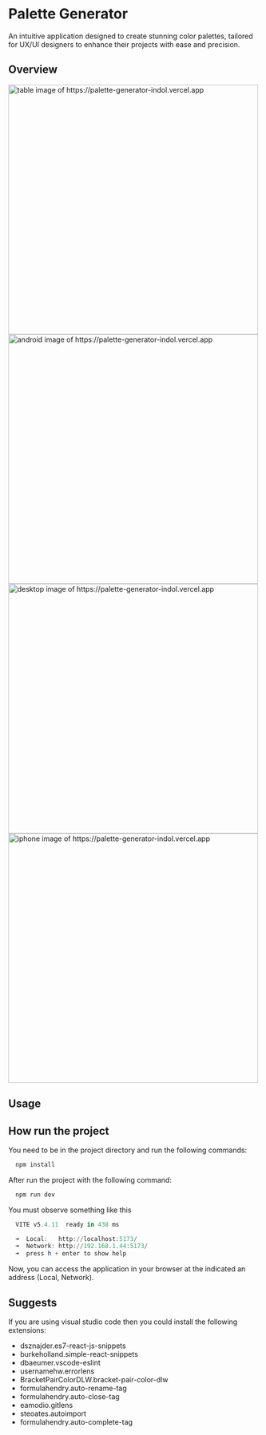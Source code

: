 # Palette Generator

An intuitive application designed to create stunning color palettes, tailored for UX/UI designers to enhance their projects with ease and precision.

## Overview

<img src="https://i.imgur.com/5QgPpRL.png" alt="table image of https://palette-generator-indol.vercel.app" width="500" />
<img src="https://i.imgur.com/d1QLQ3C.png" alt="android image of https://palette-generator-indol.vercel.app" width="500" />
<img src="https://i.imgur.com/omXHxoO.png" alt="desktop image of https://palette-generator-indol.vercel.app" width="500" />
<img src="https://i.imgur.com/gqxpYwT.png" alt="iphone image of https://palette-generator-indol.vercel.app" width="500" />

## Usage

## How run the project

You need to be in the project directory and run the following commands:

```powershell
  npm install
```

After run the project with the following command:

```powershell
  npm run dev
```

You must observe something like this

```powershell
  VITE v5.4.11  ready in 438 ms

  ➜  Local:   http://localhost:5173/
  ➜  Network: http://192.168.1.44:5173/
  ➜  press h + enter to show help
```

Now, you can access the application in your browser at the indicated an address (Local, Network).

## Suggests

If you are using visual studio code then you could install the following extensions:

- dsznajder.es7-react-js-snippets
- burkeholland.simple-react-snippets
- dbaeumer.vscode-eslint
- usernamehw.errorlens
- BracketPairColorDLW.bracket-pair-color-dlw
- formulahendry.auto-rename-tag
- formulahendry.auto-close-tag
- eamodio.gitlens
- steoates.autoimport
- formulahendry.auto-complete-tag
